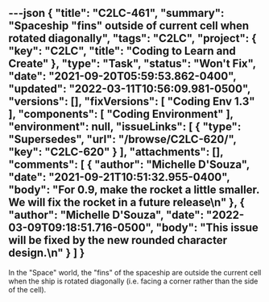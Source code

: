 ---json
{
  "title": "C2LC-461",
  "summary": "Spaceship \"fins\" outside of current cell when rotated diagonally",
  "tags": "C2LC",
  "project": {
    "key": "C2LC",
    "title": "Coding to Learn and Create"
  },
  "type": "Task",
  "status": "Won't Fix",
  "date": "2021-09-20T05:59:53.862-0400",
  "updated": "2022-03-11T10:56:09.981-0500",
  "versions": [],
  "fixVersions": [
    "Coding Env 1.3"
  ],
  "components": [
    "Coding Environment"
  ],
  "environment": null,
  "issueLinks": [
    {
      "type": "Supersedes",
      "url": "/browse/C2LC-620/",
      "key": "C2LC-620"
    }
  ],
  "attachments": [],
  "comments": [
    {
      "author": "Michelle D'Souza",
      "date": "2021-09-21T10:51:32.955-0400",
      "body": "For 0.9, make the rocket a little smaller. We will fix the rocket in a future release\n"
    },
    {
      "author": "Michelle D'Souza",
      "date": "2022-03-09T09:18:51.716-0500",
      "body": "This issue will be fixed by the new rounded character design.\n"
    }
  ]
}
---
In the "Space" world, the "fins" of the spaceship are outside the current cell when the ship is rotated diagonally (i.e. facing a corner rather than the side of the cell).

<!-- media: file 5a29fd13-9ceb-498b-bf5b-018aec8c652a -->

&#x20;

        